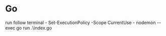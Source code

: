 # Go
run follow terminal 
    - Set-ExecutionPolicy -Scope CurrentUse
    - nodemon --exec go run .\index.go
